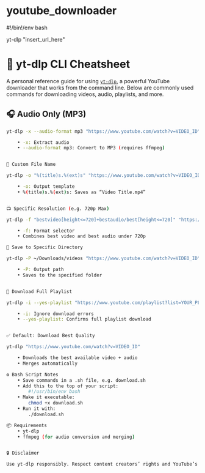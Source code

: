 # youtube_downloader
#!/bin!/env bash

yt-dlp "insert_url_here" 

# 🎥 yt-dlp CLI Cheatsheet

A personal reference guide for using [`yt-dlp`](https://github.com/yt-dlp/yt-dlp), a powerful YouTube downloader that works from the command line. Below are commonly used commands for downloading videos, audio, playlists, and more.

## 🎧 Audio Only (MP3)

```bash
yt-dlp -x --audio-format mp3 "https://www.youtube.com/watch?v=VIDEO_ID"

	• -x: Extract audio
	• --audio-format mp3: Convert to MP3 (requires ffmpeg)


💾 Custom File Name

yt-dlp -o "%(title)s.%(ext)s" "https://www.youtube.com/watch?v=VIDEO_ID"

	• -o: Output template
	• %(title)s.%(ext)s: Saves as “Video Title.mp4”


📺 Specific Resolution (e.g. 720p Max)

yt-dlp -f "bestvideo[height<=720]+bestaudio/best[height<=720]" "https://www.youtube.com/watch?v=VIDEO_ID"

	• -f: Format selector
	• Combines best video and best audio under 720p

📁 Save to Specific Directory

yt-dlp -P ~/Downloads/videos "https://www.youtube.com/watch?v=VIDEO_ID"

	• -P: Output path
	• Saves to the specified folder


📜 Download Full Playlist

yt-dlp -i --yes-playlist "https://www.youtube.com/playlist?list=YOUR_PLAYLIST_ID"

	• -i: Ignore download errors
	• --yes-playlist: Confirms full playlist download


✅ Default: Download Best Quality

yt-dlp "https://www.youtube.com/watch?v=VIDEO_ID"

	• Downloads the best available video + audio
	• Merges automatically

⚙️ Bash Script Notes
	• Save commands in a .sh file, e.g. download.sh
	• Add this to the top of your script:
		#!/usr/bin/env bash
	• Make it executable:
		chmod +x download.sh
	• Run it with:
		./download.sh

📦 Requirements
	• yt-dlp
	• ffmpeg (for audio conversion and merging)


🔒 Disclaimer

Use yt-dlp responsibly. Respect content creators’ rights and YouTube’s Terms of Service.

